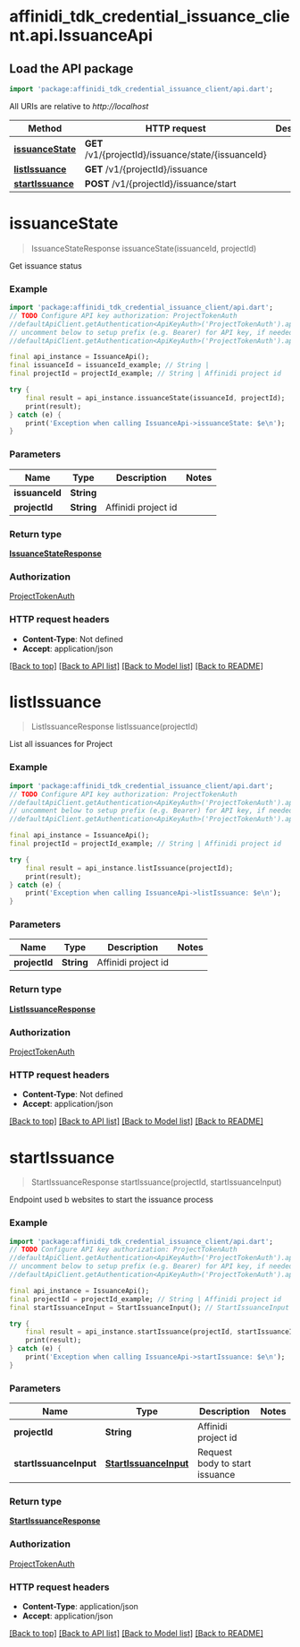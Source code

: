 # affinidi_tdk_credential_issuance_client.api.IssuanceApi

## Load the API package

```dart
import 'package:affinidi_tdk_credential_issuance_client/api.dart';
```

All URIs are relative to _http://localhost_

| Method                                            | HTTP request                                        | Description |
| ------------------------------------------------- | --------------------------------------------------- | ----------- |
| [**issuanceState**](IssuanceApi.md#issuancestate) | **GET** /v1/{projectId}/issuance/state/{issuanceId} |
| [**listIssuance**](IssuanceApi.md#listissuance)   | **GET** /v1/{projectId}/issuance                    |
| [**startIssuance**](IssuanceApi.md#startissuance) | **POST** /v1/{projectId}/issuance/start             |

# **issuanceState**

> IssuanceStateResponse issuanceState(issuanceId, projectId)

Get issuance status

### Example

```dart
import 'package:affinidi_tdk_credential_issuance_client/api.dart';
// TODO Configure API key authorization: ProjectTokenAuth
//defaultApiClient.getAuthentication<ApiKeyAuth>('ProjectTokenAuth').apiKey = 'YOUR_API_KEY';
// uncomment below to setup prefix (e.g. Bearer) for API key, if needed
//defaultApiClient.getAuthentication<ApiKeyAuth>('ProjectTokenAuth').apiKeyPrefix = 'Bearer';

final api_instance = IssuanceApi();
final issuanceId = issuanceId_example; // String |
final projectId = projectId_example; // String | Affinidi project id

try {
    final result = api_instance.issuanceState(issuanceId, projectId);
    print(result);
} catch (e) {
    print('Exception when calling IssuanceApi->issuanceState: $e\n');
}
```

### Parameters

| Name           | Type       | Description         | Notes |
| -------------- | ---------- | ------------------- | ----- |
| **issuanceId** | **String** |                     |
| **projectId**  | **String** | Affinidi project id |

### Return type

[**IssuanceStateResponse**](IssuanceStateResponse.md)

### Authorization

[ProjectTokenAuth](../README.md#ProjectTokenAuth)

### HTTP request headers

- **Content-Type**: Not defined
- **Accept**: application/json

[[Back to top]](#) [[Back to API list]](../README.md#documentation-for-api-endpoints) [[Back to Model list]](../README.md#documentation-for-models) [[Back to README]](../README.md)

# **listIssuance**

> ListIssuanceResponse listIssuance(projectId)

List all issuances for Project

### Example

```dart
import 'package:affinidi_tdk_credential_issuance_client/api.dart';
// TODO Configure API key authorization: ProjectTokenAuth
//defaultApiClient.getAuthentication<ApiKeyAuth>('ProjectTokenAuth').apiKey = 'YOUR_API_KEY';
// uncomment below to setup prefix (e.g. Bearer) for API key, if needed
//defaultApiClient.getAuthentication<ApiKeyAuth>('ProjectTokenAuth').apiKeyPrefix = 'Bearer';

final api_instance = IssuanceApi();
final projectId = projectId_example; // String | Affinidi project id

try {
    final result = api_instance.listIssuance(projectId);
    print(result);
} catch (e) {
    print('Exception when calling IssuanceApi->listIssuance: $e\n');
}
```

### Parameters

| Name          | Type       | Description         | Notes |
| ------------- | ---------- | ------------------- | ----- |
| **projectId** | **String** | Affinidi project id |

### Return type

[**ListIssuanceResponse**](ListIssuanceResponse.md)

### Authorization

[ProjectTokenAuth](../README.md#ProjectTokenAuth)

### HTTP request headers

- **Content-Type**: Not defined
- **Accept**: application/json

[[Back to top]](#) [[Back to API list]](../README.md#documentation-for-api-endpoints) [[Back to Model list]](../README.md#documentation-for-models) [[Back to README]](../README.md)

# **startIssuance**

> StartIssuanceResponse startIssuance(projectId, startIssuanceInput)

Endpoint used b websites to start the issuance process

### Example

```dart
import 'package:affinidi_tdk_credential_issuance_client/api.dart';
// TODO Configure API key authorization: ProjectTokenAuth
//defaultApiClient.getAuthentication<ApiKeyAuth>('ProjectTokenAuth').apiKey = 'YOUR_API_KEY';
// uncomment below to setup prefix (e.g. Bearer) for API key, if needed
//defaultApiClient.getAuthentication<ApiKeyAuth>('ProjectTokenAuth').apiKeyPrefix = 'Bearer';

final api_instance = IssuanceApi();
final projectId = projectId_example; // String | Affinidi project id
final startIssuanceInput = StartIssuanceInput(); // StartIssuanceInput | Request body to start issuance

try {
    final result = api_instance.startIssuance(projectId, startIssuanceInput);
    print(result);
} catch (e) {
    print('Exception when calling IssuanceApi->startIssuance: $e\n');
}
```

### Parameters

| Name                   | Type                                            | Description                    | Notes |
| ---------------------- | ----------------------------------------------- | ------------------------------ | ----- |
| **projectId**          | **String**                                      | Affinidi project id            |
| **startIssuanceInput** | [**StartIssuanceInput**](StartIssuanceInput.md) | Request body to start issuance |

### Return type

[**StartIssuanceResponse**](StartIssuanceResponse.md)

### Authorization

[ProjectTokenAuth](../README.md#ProjectTokenAuth)

### HTTP request headers

- **Content-Type**: application/json
- **Accept**: application/json

[[Back to top]](#) [[Back to API list]](../README.md#documentation-for-api-endpoints) [[Back to Model list]](../README.md#documentation-for-models) [[Back to README]](../README.md)
